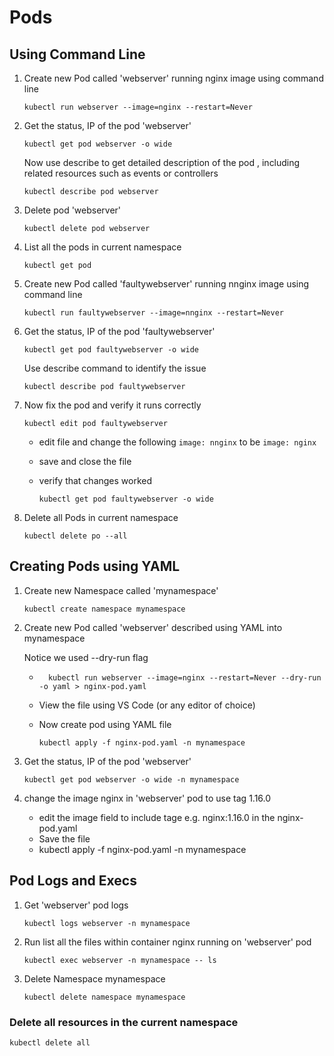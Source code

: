 
# Pods

## Using Command Line 

1. Create new Pod called 'webserver' running nginx image using command line 

    ```kubernetes
    kubectl run webserver --image=nginx --restart=Never 
    ```

2. Get the status, IP of the pod 'webserver' 

    ```
    kubectl get pod webserver -o wide 
    ```

    Now use describe to get detailed description of the pod , including related resources such as events  or controllers
    ```
    kubectl describe pod webserver  
    ```

3. Delete pod 'webserver' 
    
    ```
    kubectl delete pod webserver
    ```

4. List all the pods in current namespace 
    
    ```
    kubectl get pod 
    ```

5. Create new Pod called 'faultywebserver' running nnginx image using command line 

    ```kubernetes
    kubectl run faultywebserver --image=nnginx --restart=Never 
    ```

6. Get the status, IP of the pod 'faultywebserver' 

    ```
    kubectl get pod faultywebserver -o wide 
    ```

   Use describe command to identify the issue 
    ```
    kubectl describe pod faultywebserver 
    ```

7. Now fix the pod and verify it runs correctly 
    
    ```
    kubectl edit pod faultywebserver
    ```

    * edit file and change the following ```image: nnginx``` to be ```image: nginx```
    * save and close the file 
    * verify that changes worked

        ```
        kubectl get pod faultywebserver -o wide 
        ```
8. Delete all Pods in current namespace 

    ``` 
    kubectl delete po --all
    ```

## Creating Pods using YAML 

1. Create new Namespace called 'mynamespace'
    
    ```
    kubectl create namespace mynamespace
    ```

2. Create new Pod called 'webserver' described using YAML into mynamespace

    Notice we used --dry-run flag 

    * ```
        kubectl run webserver --image=nginx --restart=Never --dry-run -o yaml > nginx-pod.yaml
      ```

    * View the file using VS Code (or any editor of choice)
    * Now create pod using YAML file 
      ```
      kubectl apply -f nginx-pod.yaml -n mynamespace
      ```


3. Get the status, IP of the pod 'webserver' 

    ```
    kubectl get pod webserver -o wide -n mynamespace 
    ```

4. change the image nginx in 'webserver' pod to use tag 1.16.0 

    * edit the image field to include tage e.g. nginx:1.16.0 in the nginx-pod.yaml
    * Save the file 
    * kubectl apply -f nginx-pod.yaml -n mynamespace



## Pod Logs and Execs 

1. Get 'webserver' pod logs

    ```
    kubectl logs webserver -n mynamespace 
    ```

2. Run list all the files within container nginx running on 'webserver' pod

    ```
    kubectl exec webserver -n mynamespace -- ls
    ```

3. Delete Namespace mynamespace

    ```
    kubectl delete namespace mynamespace
    ```

### Delete all resources in the current namespace 

```bash
kubectl delete all
```
